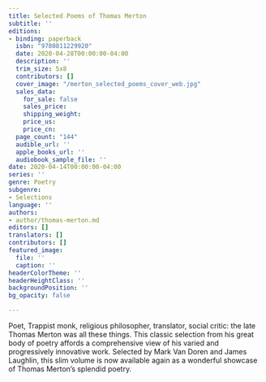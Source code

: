 ```yaml
---
title: Selected Poems of Thomas Merton
subtitle: ''
editions:
- binding: paperback
  isbn: "9780811229920"
  date: 2020-04-28T00:00:00-04:00
  description: ''
  trim_size: 5x8
  contributors: []
  cover_image: "/merton_selected_poems_cover_web.jpg"
  sales_data:
    for_sale: false
    sales_price: 
    shipping_weight: 
    price_us: 
    price_cn: 
  page_count: "144"
  audible_url: ''
  apple_books_url: ''
  audiobook_sample_file: ''
date: 2020-04-14T00:00:00-04:00
series: ''
genre: Poetry
subgenre:
- Selections
language: ''
authors:
- author/thomas-merton.md
editors: []
translators: []
contributors: []
featured_image:
  file: ''
  caption: ''
headerColorTheme: ''
headerHeightClass: ''
backgroundPosition: ''
bg_opacity: false

---
```

Poet, Trappist monk, religious philosopher, translator, social critic: the late Thomas Merton was all these things. This classic selection from his great body of poetry affords a comprehensive view of his varied and progressively innovative work. Selected by Mark Van Doren and James Laughlin, this slim volume is now available again as a wonderful showcase of Thomas Merton’s splendid poetry.